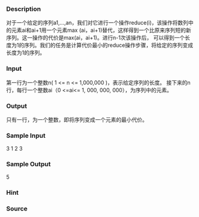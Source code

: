 
### Description
对于一个给定的序列a1,…,an，我们对它进行一个操作reduce(i)，该操作将数列中的元素ai和ai+1用一个元素max
(ai，ai+1)替代，这样得到一个比原来序列短的新序列。这一操作的代价是max(ai，ai+1)。进行n-1次该操作后，
可以得到一个长度为1的序列。我们的任务是计算代价最小的reduce操作步骤，将给定的序列变成长度为1的序列。
### Input
第一行为一个整数n( 1 <= n <= 1,000,000 )，表示给定序列的长度。
接下来的n行，每行一个整数ai（0 <=ai<= 1, 000, 000, 000），为序列中的元素。
### Output
只有一行，为一个整数，即将序列变成一个元素的最小代价。
### Sample Input
3
1
2
3
### Sample Output
5
### Hint

### Source
